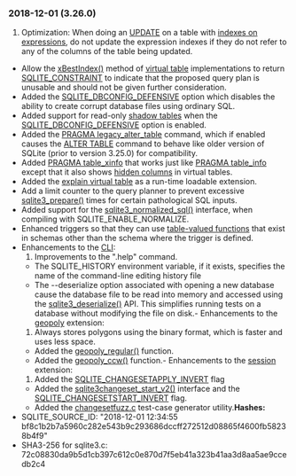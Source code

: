 ### 2018\-12\-01 (3\.26\.0\)

1. Optimization: When doing an [UPDATE](lang_update.html) on a table with [indexes on expressions](expridx.html),
 do not update the expression indexes if they do not refer to any of the columns
 of the table being updated.
- Allow the [xBestIndex()](vtab.html#xbestindex) method of [virtual table](vtab.html) implementations to return
 [SQLITE\_CONSTRAINT](rescode.html#constraint) to indicate that the proposed query plan is unusable and
 should not be given further consideration.
- Added the [SQLITE\_DBCONFIG\_DEFENSIVE](c3ref/c_dbconfig_defensive.html#sqlitedbconfigdefensive) option which disables the ability to
 create corrupt database files using ordinary SQL.
- Added support for read\-only [shadow tables](vtab.html#xshadowname) when the [SQLITE\_DBCONFIG\_DEFENSIVE](c3ref/c_dbconfig_defensive.html#sqlitedbconfigdefensive)
 option is enabled.
- Added the [PRAGMA legacy\_alter\_table](pragma.html#pragma_legacy_alter_table) command, which if enabled causes the
 [ALTER TABLE](lang_altertable.html) command to behave like older version of SQLite (prior to
 version 3\.25\.0\) for compatibility.
- Added [PRAGMA table\_xinfo](pragma.html#pragma_table_xinfo) that works just like [PRAGMA table\_info](pragma.html#pragma_table_info)
 except that it also shows [hidden columns](vtab.html#hiddencol) in virtual tables.
- Added the [explain virtual table](https://sqlite.org/src/file/ext/misc/explain.c)
 as a run\-time loadable extension.
- Add a limit counter to the query planner to prevent excessive
 [sqlite3\_prepare()](c3ref/prepare.html) times for certain pathological SQL inputs.
- Added support for the [sqlite3\_normalized\_sql()](c3ref/expanded_sql.html) interface, when compiling
 with SQLITE\_ENABLE\_NORMALIZE.
- Enhanced triggers so that they can use [table\-valued functions](vtab.html#tabfunc2) that
 exist in schemas other than the schema where the trigger is defined.
- Enhancements to the [CLI](cli.html):
	1. Improvements to the ".help" command.
	 - The SQLITE\_HISTORY environment variable, if it exists,
	 specifies the name of the command\-line editing history file
	 - The \-\-deserialize option associated with opening a new database cause the
	 database file to be read into memory and accessed using the
	 [sqlite3\_deserialize()](c3ref/deserialize.html) API. This simplifies running tests on a database
	 without modifying the file on disk.- Enhancements to the [geopoly](geopoly.html) extension:
	1. Always stores polygons
	 using the binary format, which is faster and uses less space.
	 - Added the [geopoly\_regular()](geopoly.html#regpoly) function.
	 - Added the [geopoly\_ccw()](geopoly.html#ccw) function.- Enhancements to the [session](sessionintro.html) extension:
	1. Added the [SQLITE\_CHANGESETAPPLY\_INVERT](session/c_changesetapply_fknoaction.html) flag
	 - Added the [sqlite3changeset\_start\_v2()](session/sqlite3changeset_start.html) interface and the
	 [SQLITE\_CHANGESETSTART\_INVERT](session/c_changesetstart_invert.html) flag.
	 - Added the
	 [changesetfuzz.c](https://sqlite.org/src/file/ext/session/changesetfuzz.c)
	 test\-case generator utility.**Hashes:**
- SQLITE\_SOURCE\_ID: "2018\-12\-01 12:34:55 bf8c1b2b7a5960c282e543b9c293686dccff272512d08865f4600fb58238b4f9"
- SHA3\-256 for sqlite3\.c: 72c08830da9b5d1cb397c612c0e870d7f5eb41a323b41aa3d8aa5ae9ccedb2c4




